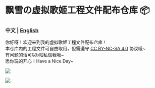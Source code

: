 <h1>飘雪の虚拟歌姬工程文件配布仓库 📦</h1>
<h3>中文 | <a href="https://github.com/LuoYingPiaoXue/VirtualSinger_Project/blob/main/README_en.md">English</a></h3>
<p>
你好呀！欢迎来到我的虚拟歌姬工程文件配布仓库！<br>
本仓库内的工程文件可自由取用，但需遵守 <a href="https://creativecommons.org/licenses/by-nc-sa/4.0/deed.zh-hans">CC BY-NC-SA 4.0</a> 协议哦~<br>
有问题的话可以b站私信我哦~<br>
愿你玩的开心！Have a Nice Day~
</p>
<p>
  <a href="https://space.bilibili.com/151165899" target="_blank" alt="哔哩哔哩主页" title="哔哩哔哩主页">
    <img src=https://img.shields.io/badge/点个关注吧！-00A1D6?style=for-the-badge&logo=bilibili&logoColor=white>
</p>
  <a href="https://www.pixiv.net/artworks/109851851"  alt="Illustration by Anyakiii" title="Illustration by Anyakiii">
    <img max-width=500 height=auto src="https://cdn.jsdelivr.net/gh/LuoYingPiaoXue/LuoYingPiaoXue@main/images/109851851_p0.jpg">
